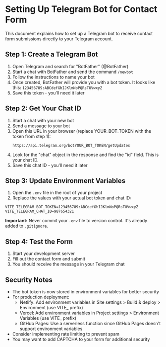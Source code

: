 # Setting Up Telegram Bot for Contact Form

This document explains how to set up a Telegram bot to receive contact form submissions directly to your Telegram account.

## Step 1: Create a Telegram Bot

1. Open Telegram and search for "BotFather" (@BotFather)
2. Start a chat with BotFather and send the command `/newbot`
3. Follow the instructions to name your bot
4. Once created, BotFather will provide you with a bot token. It looks like this: `123456789:ABCdefGhIJKlmNoPQRsTUVwxyZ`
5. Save this token - you'll need it later

## Step 2: Get Your Chat ID

1. Start a chat with your new bot
2. Send a message to your bot
3. Open this URL in your browser (replace YOUR_BOT_TOKEN with the token from step 1):
   ```
   https://api.telegram.org/botYOUR_BOT_TOKEN/getUpdates
   ```
4. Look for the "chat" object in the response and find the "id" field. This is your chat ID.
5. Save this chat ID - you'll need it later

## Step 3: Update Environment Variables

1. Open the `.env` file in the root of your project
2. Replace the values with your actual bot token and chat ID:

```
VITE_TELEGRAM_BOT_TOKEN=123456789:ABCdefGhIJKlmNoPQRsTUVwxyZ
VITE_TELEGRAM_CHAT_ID=987654321
```

**Important:** Never commit your `.env` file to version control. It's already added to `.gitignore`.

## Step 4: Test the Form

1. Start your development server
2. Fill out the contact form and submit
3. You should receive the message in your Telegram chat

## Security Notes

- The bot token is now stored in environment variables for better security
- For production deployment:
  - Netlify: Add environment variables in Site settings > Build & deploy > Environment (use VITE_ prefix)
  - Vercel: Add environment variables in Project settings > Environment Variables (use VITE_ prefix)
  - GitHub Pages: Use a serverless function since GitHub Pages doesn't support environment variables
- Consider implementing rate limiting to prevent spam
- You may want to add CAPTCHA to your form for additional security